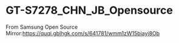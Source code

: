 # GT-S7278_CHN_JB_Opensource
From Samsung Open Source
Mirror:https://quqi.gblhgk.com/s/641781/wmm1zW15biayj8Ob

